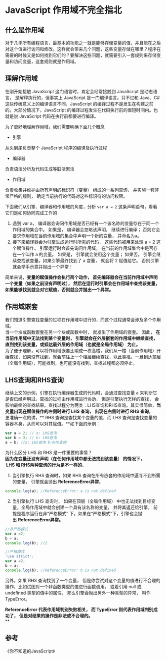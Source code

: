 # JavaScript 作用域不完全指北

<a name="qWSvQ"></a>
## 什么是作用域
对于几乎所有编程语言，最基本的功能之一就是能够存储变量的值，并且能在之后对这个值进行访问和修改。这样就会带来几个问题，这些变量存储在哪里？程序在需要的时候又是如何找到它们的？要解决这些问题，就需要引入一套规则来存储变量和访问变量，这套规则就是作用域。

<a name="nAZzO"></a>
## 理解作用域
在刚开始接触 JavaScript 这门语言时，肯定会经常接触到 JavaScript 是动态语言， 是解释执行的，但事实上 JavaScript 是一门编译语言。只不过和 Java、C# 这些传统意义上的编译语言不同，JavaScript 的编译过程不是发生在构建之前的。大部分情况下，JavaScript 的编译过程发生在代码执行前的很短时间内。也就是说 JavaScript 代码在执行前都要进行编译。

为了更好地理解作用域，我们需要明确下面几个概念

- 引擎

从头到尾负责整个 JavaScript 程序的编译及执行过程

- 编译器

负责语法分析及代码生成等脏活累活

- 作用域

负责收集并维护由所有声明的标识符（变量） 组成的一系列查询， 并实施一套非常严格的规则， 确定当前执行的代码对这些标识符的访问权限。

下面我们从引擎、编译器和作用域的角度，分析 `var a = 2` 这条声明语句，看看它们是如何协同完成工作的

1. 遇到 var a， 编译器会询问作用域是否已经有一个该名称的变量存在于同一个作用域的集合中。 如果是， 编译器会忽略该声明， 继续进行编译； 否则它会要求作用域在当前作用域的集合中声明一个新的变量， 并命名为a。
1. 接下来编译器会为引擎生成运行时所需的代码， 这些代码被用来处理 a = 2 这个赋值操作。 引擎运行时会首先询问作用域， 在当前的作用域集合中是否存在一个叫作 a 的变量。 如果是， 引擎就会使用这个变量； 如果否， 引擎会继续查找该变量。如果引擎最终找到了 a 变量， 就会将 2 赋值给它。 否则引擎就会举手示意并抛出一个异常！

简单来说，**变量的赋值操作会执行两个动作， 首先编译器会在当前作用域中声明一个变量（如果之前没有声明过）， 然后在运行时引擎会在作用域中查找该变量， 如果能够找到就会对它赋值，否则就会并抛出一个异常。**

<a name="si1bZ"></a>
## 作用域嵌套
我们知道引擎查找变量的过程在作用域中进行的，而这个过程通常会涉及多个作用域。<br />当一个块或函数嵌套在另一个块或函数中时， 就发生了作用域的嵌套。 因此， **在当前作用域中无法找到某个变量时， 引擎就会在外层嵌套的作用域中继续查找， 直到找到该变量，或抵达最外层的作用域（也就是全局作用域） 为止。**<br />为了便于理解，可以将作用域嵌套比喻成一栋高楼，我们从一楼（当前作用域）开始查找，如果没有找到，就会前往上一个楼层继续查找，以此类推。一旦到达顶层（全局作用域），可能找到，也可能没有找到，查找过程都必须停止。
<a name="bllFz"></a>
## LHS查询和RHS查询
继续上文的示例，引擎在执行编译器生成的代码时，会通过查找变量 a 来判断它是否已经声明过。查找的过程由作用域进行协助， 但是引擎执行怎样的查找， 会影响最终的查找结果。查找过程分为两类：LHS查询和RHS查询。其实很简单，**当变量出现在赋值操作的左侧时进行 LHS 查询， 出现在右侧时进行 RHS 查询**。<br />更准确一点的讲，** RHS 查询是查找某个变量的值，而 LHS 查询是查找变量的容器本身，从而可以对其赋值。**如下面的示例：

```javascript
var a = 2; // a: LHS查询
var b = 3; // b: LHS查询
a = b; //a: LHS查询 b:RHS查询
```

为什么区分 LHS 和 RHS 是一件重要的事情？<br />**因为在变量还没有声明（在任何作用域中都无法找到该变量） 的情况下，  LHS 和 RHS两种查询的行为是不一样的**。

1. 当引擎执行 RHS 查询时，如果 RHS 查询在所有嵌套的作用域中遍寻不到所需的变量， 引擎就会抛出 **ReferenceError异常**。 
```javascript
console.log(a); //ReferenceError: a is not defined
```

2. 当引擎执行 LHS 查询时， 如果在顶层（全局作用域） 中也无法找到目标变量，全局作用域中就会创建一个具有该名称的变量， 并将其返还给引擎， 前提是程序运行在非“严格模式” 下。如果在“严格模式”下，引擎也会抛出 **ReferenceError异常。**

```javascript
//非严格模式
var a =2;
b = a;
console.log(b); //2
```
```javascript
//严格模式
'use strict';
var a =2;
b = a;
console.log(b); //ReferenceError: b is not defined
```
另外，如果 RHS 查询找到了一个变量， 但是你尝试对这个变量的值进行不合理的操作，比如试图对一个非函数类型的值进行函数调用， 或着引用 null 或 undefined 类型的值中的属性， 那么引擎会抛出另外一种类型的异常， 叫作TypeError。

**ReferenceError 代表作用域判别失败相关， 而 TypeError 则代表作用域判别成功了， 但是对结果的操作是非法或不合理的。**<br />**
<a name="q8S8y"></a>
## 参考
《你不知道的JavaScript》
